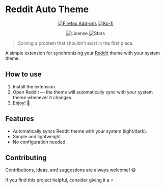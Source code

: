 # Reddit Auto Theme

<div align="center">

[![Firefox Add-ons](https://img.shields.io/badge/Firefox%20Add--ons-Install%20Now-orange?logo=firefox&logoColor=white&style=for-the-badge)](https://addons.mozilla.org/en-US/firefox/addon/reddit-auto-theme)
[![Ko-fi](https://img.shields.io/badge/Ko--fi-Buy%20Me%20a%20Coffee-ff5f5f?logo=kofi&logoColor=white&style=for-the-badge)](https://ko-fi.com/eucaue)

![License](https://img.shields.io/badge/License-GPL3-green?style=for-the-badge&logo=gnu&logoColor=white)
![Stars](https://img.shields.io/github/stars/eucaue/reddit-auto-theme?style=for-the-badge&logo=github&logoColor=white)
</div>

> Solving a problem that shouldn't exist in the first place.

A simple extension for synchronizing your [Reddit](https://www.reddit.com/) theme with your system
theme.

## How to use

1. Install the extension.
2. Open Reddit — the theme will automatically sync with your system theme whenever it changes.
3. Enjoy! :rocket:

## Features

- Automatically syncs Reddit theme with your system (light/dark). 
- Simple and lightweight.
- No configuration needed.

## Contributing

Contributions, ideas, and suggestions are always welcome! :smile:

If you find this project helpful, consider giving it a :star:

